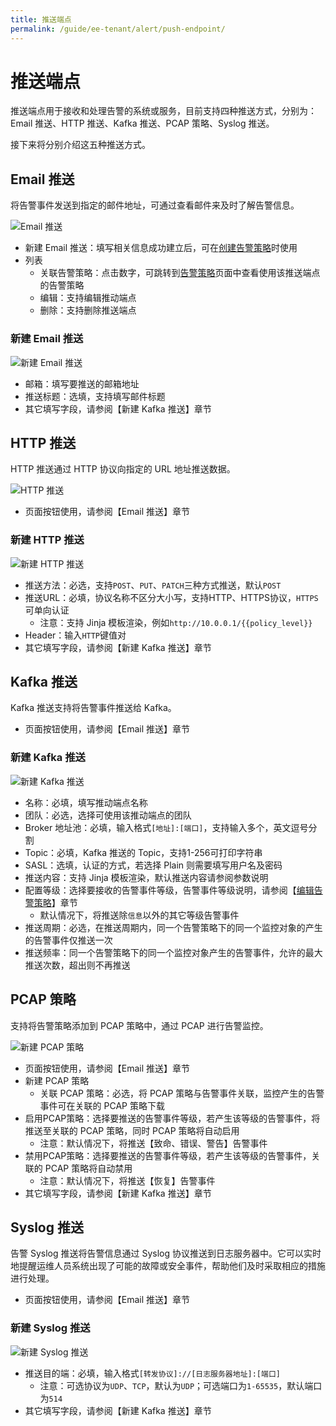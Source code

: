 ```yaml
---
title: 推送端点
permalink: /guide/ee-tenant/alert/push-endpoint/
---
```


# 推送端点

推送端点用于接收和处理告警的系统或服务，目前支持四种推送方式，分别为：Email 推送、HTTP 推送、Kafka 推送、PCAP 策略、Syslog 推送。

接下来将分别介绍这五种推送方式。

## Email 推送

将告警事件发送到指定的邮件地址，可通过查看邮件来及时了解告警信息。

![Email 推送](https://yunshan-guangzhou.oss-cn-beijing.aliyuncs.com/pub/pic/20230428644b76b451e05.png)

- 新建 Email 推送：填写相关信息成功建立后，可在[创建告警策略](./alert-policy/)时使用
- 列表
  - 关联告警策略：点击数字，可跳转到[告警策略](./alert-policy/)页面中查看使用该推送端点的告警策略
  - 编辑：支持编辑推动端点
  - 删除：支持删除推送端点
### 新建 Email 推送

![新建 Email 推送](https://yunshan-guangzhou.oss-cn-beijing.aliyuncs.com/pub/pic/202405166645b62681d2f.png)

- 邮箱：填写要推送的邮箱地址
- 推送标题：选填，支持填写邮件标题
- 其它填写字段，请参阅【新建 Kafka 推送】章节

## HTTP 推送

HTTP 推送通过 HTTP 协议向指定的 URL 地址推送数据。

![HTTP 推送](https://yunshan-guangzhou.oss-cn-beijing.aliyuncs.com/pub/pic/20230428644b7a5c0c7bd.png)

- 页面按钮使用，请参阅【Email 推送】章节

### 新建 HTTP 推送

![新建 HTTP 推送](https://yunshan-guangzhou.oss-cn-beijing.aliyuncs.com/pub/pic/202405166645b6260915a.png)

- 推送方法：必选，支持`POST`、`PUT`、`PATCH`三种方式推送，默认`POST`
- 推送URL：必填，协议名称不区分大小写，支持HTTP、HTTPS协议，`HTTPS`可单向认证
  - 注意：支持 Jinja 模板渲染，例如`http://10.0.0.1/{{policy_level}}`
- Header：输入`HTTP`键值对
- 其它填写字段，请参阅【新建 Kafka 推送】章节
  
## Kafka 推送

Kafka 推送支持将告警事件推送给 Kafka。

- 页面按钮使用，请参阅【Email 推送】章节

### 新建 Kafka 推送

![新建 Kafka 推送](https://yunshan-guangzhou.oss-cn-beijing.aliyuncs.com/pub/pic/2024051666456bfb6ebdc.png)

- 名称：必填，填写推动端点名称
- 团队：必选，选择可使用该推动端点的团队
- Broker 地址池：必填，输入格式`[地址]:[端口]`，支持输入多个，英文逗号分割
- Topic：必填，Kafka 推送的 Topic，支持1-256可打印字符串
- SASL：选填，认证的方式，若选择 Plain 则需要填写用户名及密码
- 推送内容：支持 Jinja 模板渲染，默认推送内容请参阅参数说明
- 配置等级：选择要接收的告警事件等级，告警事件等级说明，请参阅【[编辑告警策略](./alert-policy/)】章节
  - 默认情况下，将推送除`信息`以外的其它等级告警事件
- 推送周期：必选，在推送周期内，同一个告警策略下的同一个监控对象的产生的告警事件仅推送一次
- 推送频率：同一个告警策略下的同一个监控对象产生的告警事件，允许的最大推送次数，超出则不再推送

## PCAP 策略

支持将告警策略添加到 PCAP 策略中，通过 PCAP 进行告警监控。

![新建 PCAP 策略](https://yunshan-guangzhou.oss-cn-beijing.aliyuncs.com/pub/pic/20240516664573d598713.png)

- 页面按钮使用，请参阅【Email 推送】章节
- 新建 PCAP 策略
  - 关联 PCAP 策略：必选，将 PCAP 策略与告警事件关联，监控产生的告警事件可在关联的 PCAP 策略下载
- 启用PCAP策略：选择要推送的告警事件等级，若产生该等级的告警事件，将推送至关联的 PCAP 策略，同时 PCAP 策略将自动启用
  - 注意：默认情况下，将推送【致命、错误、警告】告警事件
- 禁用PCAP策略：选择要推送的告警事件等级，若产生该等级的告警事件，关联的 PCAP 策略将自动禁用
  - 注意：默认情况下，将推送【恢复】告警事件
- 其它填写字段，请参阅【新建 Kafka 推送】章节

## Syslog 推送

告警 Syslog 推送将告警信息通过 Syslog 协议推送到日志服务器中。它可以实时地提醒运维人员系统出现了可能的故障或安全事件，帮助他们及时采取相应的措施进行处理。

- 页面按钮使用，请参阅【Email 推送】章节

### 新建 Syslog 推送

![新建 Syslog 推送](https://yunshan-guangzhou.oss-cn-beijing.aliyuncs.com/pub/pic/202405166645b6249798c.png)

- 推送目的端：必填，输入格式`[转发协议]://[日志服务器地址]:[端口]`
  - 注意：可选协议为`UDP`、`TCP`，默认为`UDP`；可选端口为`1-65535`，默认端口为`514`
- 其它填写字段，请参阅【新建 Kafka 推送】章节


